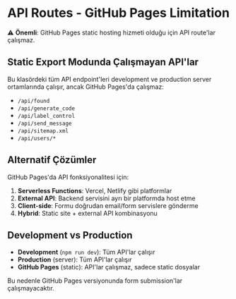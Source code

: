 # API Routes - GitHub Pages Limitation

⚠️ **Önemli**: GitHub Pages static hosting hizmeti olduğu için API route'lar çalışmaz.

## Static Export Modunda Çalışmayan API'lar

Bu klasördeki tüm API endpoint'leri development ve production server ortamlarında çalışır, ancak GitHub Pages'da çalışmaz:

- `/api/found`
- `/api/generate_code`
- `/api/label_control`
- `/api/send_message`
- `/api/sitemap.xml`
- `/api/users/*`

## Alternatif Çözümler

GitHub Pages'da API fonksiyonalitesi için:

1. **Serverless Functions**: Vercel, Netlify gibi platformlar
2. **External API**: Backend servisini ayrı bir platformda host etme
3. **Client-side**: Formu doğrudan email/form servislere gönderme
4. **Hybrid**: Static site + external API kombinasyonu

## Development vs Production

- **Development** (`npm run dev`): Tüm API'lar çalışır
- **Production** (server): Tüm API'lar çalışır
- **GitHub Pages** (static): API'lar çalışmaz, sadece static dosyalar

Bu nedenle GitHub Pages versiyonunda form submission'lar çalışmayacaktır.
